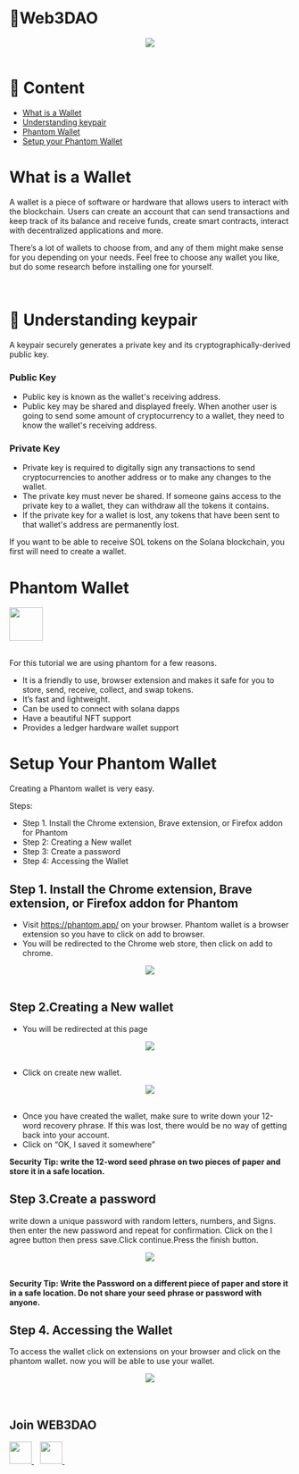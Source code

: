 # 🚀Web3DAO

<div align="center">
  <img src="./sol-wallet.png">
</div>
<br/>

# 📄 Content

- [What is a Wallet](#What-is-a-Wallet)
- [Understanding keypair](#-Understanding-keypair)
- [Phantom Wallet](#Phantom-Wallet)
- [Setup your Phantom Wallet](#Setup-your-Phantom-wallet)



# What is a Wallet
 A wallet is a piece of software or hardware that allows users to interact with the blockchain. Users can create an account that can send transactions and keep track of its balance and receive funds, create smart contracts, interact with decentralized applications and more.

There’s a lot of wallets to choose from, and any of them might make sense for you depending on your needs. Feel free to choose any wallet you like, but do some research before installing one for yourself.

<br/>

# 🔑 Understanding keypair
A keypair securely generates a private key and its cryptographically-derived public key. 

### Public Key
- Public key is known as the wallet's receiving address. 
- Public key may be shared and displayed freely. When another user is going to send some amount of cryptocurrency to a wallet, they need to know the wallet's receiving address.

### Private Key
- Private key is required to digitally sign any transactions to send cryptocurrencies to another address or to make any changes to the wallet. 
- The private key must never be shared. If someone gains access to the private key to a wallet, they can withdraw all the tokens it contains. 
- If the private key for a wallet is lost, any tokens that have been sent to that wallet's address are permanently lost.

If you want to be able to receive SOL tokens on the Solana blockchain, you first will need to create a wallet.

# Phantom Wallet
<div align="left">
  <img width="60px" src="./Phamtom-wallet.jpg">
</div>
<br/>

For this tutorial we are using phantom for a few reasons. 
- It is a friendly to use, browser extension and makes it safe for you to store, send, receive, collect, and swap tokens.
- It’s fast and lightweight. 
- Can be used to connect with solana dapps
- Have a beautiful NFT support
- Provides a ledger hardware wallet support


# Setup Your Phantom Wallet

Creating a Phantom wallet is very easy.

Steps:
- Step 1. Install the Chrome extension, Brave extension, or Firefox addon for Phantom
- Step 2: Creating a New wallet
- Step 3: Create a password
- Step 4: Accessing the Wallet

## Step 1. Install the Chrome extension, Brave extension, or Firefox addon for Phantom

- Visit https://phantom.app/ on your browser. Phantom wallet is a browser extension so you have to click on add to browser.
- You will be redirected to the Chrome web store, then click on add to chrome.
<div align="center">
  <img src="./chrome-store.jpg">
</div>
<br/>


## Step 2.Creating a New wallet
- You will be redirected at this page
<div align="center">
  <img src="./create-new-wallet.jpg">
</div>
<br/>

- Click on create new wallet.
<div align="center">
  <img src="./secret-recovery-phrase.jpg">
</div>
<br/>

- Once you have created the wallet, make sure to write down your 12-word recovery phrase. If this was lost, there would be no way of getting back into your account.
- Click on “OK, I saved it somewhere” 

**Security Tip: write the 12-word seed phrase on two pieces of paper and store it in a safe location.**

## Step 3.Create a password
write down a unique password with random letters, numbers, and Signs. then enter the new password and repeat for confirmation.
Click on the I agree button then press save.Click continue.Press the finish button.

<div align="center">
  <img src="./create-password.png">
</div>
<br/>

**Security Tip: Write the Password on a different piece of paper and store it in a safe location. Do not share your seed phrase or password with anyone.**

## Step 4. Accessing the Wallet
To access the wallet click on extensions on your browser and click on the phantom wallet. now you will be able to use your wallet.

<div align="center">
  <img src="./accessing-wallet.jpg">
</div>
<br/>
<br/>

## Join WEB3DAO
  <a href="https://discord.io/web3dao">
    <img width="40px" src="https://www.vectorlogo.zone/logos/discordapp/discordapp-tile.svg" />
  </a>&ensp;
  <a href="https://twitter.com/Web3DAO_">
    <img width="40px" src="https://www.vectorlogo.zone/logos/twitter/twitter-official.svg" />
  </a>&ensp;
<br/><br/>
